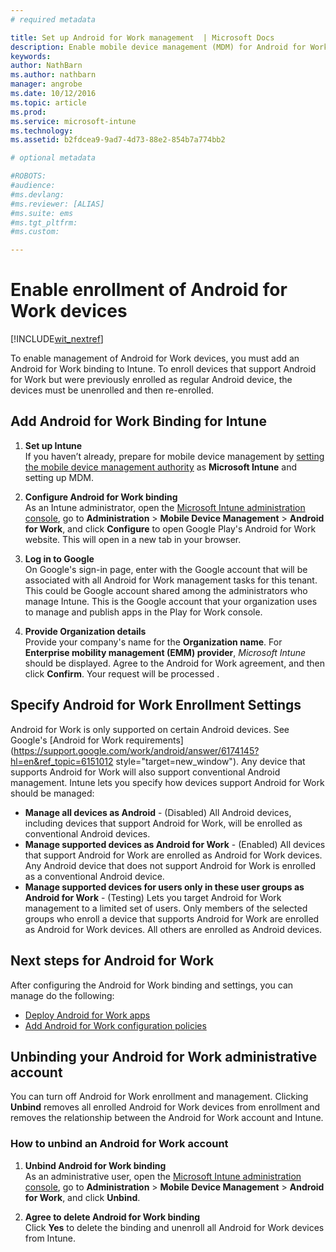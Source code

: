 ```yaml
---
# required metadata

title: Set up Android for Work management  | Microsoft Docs
description: Enable mobile device management (MDM) for Android for Work devices with Microsoft Intune.
keywords:
author: NathBarnms.author: nathbarn
manager: angrobe
ms.date: 10/12/2016
ms.topic: article
ms.prod:
ms.service: microsoft-intune
ms.technology:
ms.assetid: b2fdcea9-9ad7-4d73-88e2-854b7a774bb2

# optional metadata

#ROBOTS:
#audience:
#ms.devlang:
#ms.reviewer: [ALIAS]
#ms.suite: ems
#ms.tgt_pltfrm:
#ms.custom:

---
```


# Enable enrollment of Android for Work devices

[!INCLUDE[wit_nextref](../includes/afw_rollout_disclaimer.md)]

To enable management of Android for Work devices, you must add an Android for Work binding to Intune. To enroll devices that support Android for Work but were previously enrolled as regular Android device, the devices must be unenrolled and then re-enrolled.

## Add Android for Work Binding for Intune

1. **Set up Intune**<br>
If you haven’t already, prepare for mobile device management by  [setting the mobile device management authority](https://docs.microsoft.com/intune/get-started/start-with-a-paid-subscription-to-microsoft-intune-step-8#enable-device-enrollment) as **Microsoft Intune** and setting up MDM.

2. **Configure Android for Work binding**<br>
    As an Intune administrator, open the [Microsoft Intune administration console](http://manage.microsoft.com), go to **Administration** &gt; **Mobile Device Management** &gt; **Android for Work**, and click **Configure** to open Google Play's Android for Work website. This will open in a new tab in your browser.

3. **Log in to Google**<br>
   On Google's sign-in page, enter with the Google account that will be associated with all Android for Work management tasks for this tenant. This could be Google account shared among the administrators who manage Intune. This is the Google account that your organization uses to manage and publish apps in the Play for Work console.

4. **Provide Organization details**<br>
   Provide your company's name for the **Organization name**. For **Enterprise mobility management (EMM) provider**, *Microsoft Intune* should be displayed. Agree to the Android for Work agreement, and then click **Confirm**. Your request will be processed .

## Specify Android for Work Enrollment Settings
   Android for Work is only supported on certain Android devices. See Google's [Android for Work requirements](https://support.google.com/work/android/answer/6174145?hl=en&ref_topic=6151012 style="target=new_window").  Any device that supports Android for Work will also support conventional Android management.  Intune lets you specify how devices support Android for Work should be managed:

   - **Manage all devices as Android** - (Disabled) All Android devices, including devices that support Android for Work, will be enrolled as conventional Android devices.
   - **Manage supported devices as Android for Work** - (Enabled) All devices that support Android for Work are enrolled as Android for Work devices. Any Android device that does not support Android for Work is enrolled as a conventional Android device.
   - **Manage supported devices for users only in these user groups as Android for Work** - (Testing) Lets you target Android for Work management to a limited set of users. Only members of the selected groups who enroll a device that supports Android for Work are enrolled as Android for Work devices. All others are enrolled as Android devices.

## Next steps for Android for Work
After configuring the Android for Work binding and settings, you can manage do the following:
- [Deploy Android for Work apps](android-for-work-apps.md)
- [Add Android for Work configuration policies](android-for-work-policy-settings-in-microsoft-intune.md)

## Unbinding your Android for Work administrative account

You can turn off Android for Work enrollment and management. Clicking **Unbind** removes all enrolled Android for Work devices from enrollment and removes the relationship between the Android for Work account and Intune.

### How to unbind an Android for Work account

1. **Unbind Android for Work binding**<br>
    As an administrative user, open the [Microsoft Intune administration console](http://manage.microsoft.com), go to **Administration** &gt; **Mobile Device Management** &gt; **Android for Work**, and click **Unbind**.

2. **Agree to delete Android for Work binding**<br>
  Click **Yes** to delete the binding and unenroll all Android for Work devices from Intune.
